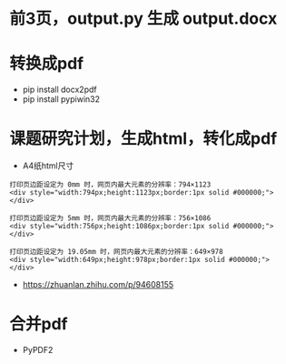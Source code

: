 # 前3页，output.py 生成 output.docx





# 转换成pdf

* pip install docx2pdf
* pip install pypiwin32



# 课题研究计划，生成html，转化成pdf

* A4纸html尺寸

~~~
打印页边距设定为 0mm 时，网页内最大元素的分辨率：794×1123
<div style="width:794px;height:1123px;border:1px solid #000000;"> </div>

打印页边距设定为 5mm 时，网页内最大元素的分辨率：756×1086
<div style="width:756px;height:1086px;border:1px solid #000000;"> </div>

打印页边距设定为 19.05mm 时，网页内最大元素的分辨率：649×978
<div style="width:649px;height:978px;border:1px solid #000000;"> </div> 
~~~

* https://zhuanlan.zhihu.com/p/94608155



# 合并pdf

* PyPDF2

